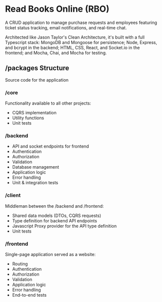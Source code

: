 # Read Books Online (RBO)


A CRUD application to manage purchase requests and employees featuring ticket status tracking, email notifications, and real-time chat.

Architected like Jason Taylor's Clean Architecture, it's built with a full Typescript stack: MongoDB and Mongoose for persistence; Node, Express, and bcrypt in the backend; HTML, CSS, React, and Socket.io in the frontend; and Mocha, Chai, and Mocha for testing.
                
## /packages Structure

Source code for the application

### /core

Functionality available to all other projects:

- CQRS implementation
- Utility functions
- Unit tests

### /backend

- API and socket endpoints for frontend
- Authentication
- Authorization
- Validation
- Database management
- Application logic
- Error handling
- Unit & integration tests

### /client

Middleman between the /backend and /frontend:

- Shared data models (DTOs, CQRS requests)
- Type definition for backend API endpoints
- Javascript Proxy provider for the API type definition
- Unit tests

### /frontend

Single-page application served as a website:

- Routing
- Authentication
- Authorization
- Validation
- Application logic
- Error handling
- End-to-end tests

